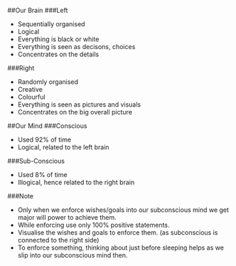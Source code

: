 ##Our Brain
###Left
* Sequentially organised
* Logical
* Everything is black or white
* Everything is seen as decisons, choices
* Concentrates on the details

###Right
* Randomly organised
* Creative
* Colourful
* Everything is seen as pictures and visuals
* Concentrates on the big overall picture

##Our Mind
###Conscious
* Used 92% of time
* Logical, related to the left brain

###Sub-Conscious
* Used 8% of time
* Illogical, hence related to the right brain

###Note
* Only when we enforce wishes/goals into our subconscious mind we get major will power to achieve them.
* While enforcing use only 100% positive statements.
* Visualise the wishes and goals to enforce them. (as subconscious is connected to the right side)
* To enforce something, thinking about just before sleeping helps as we slip into our subconscious mind then. 
